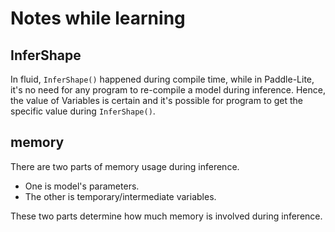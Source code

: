 # Notes while learning

## InferShape

In fluid, `InferShape()` happened during compile time, while in Paddle-Lite, it's no need for any program to re-compile a model during inference. 
Hence, the value of Variables is certain and it's possible for program to get the specific value during `InferShape()`.

## memory

There are two parts of memory usage during inference. 

* One is model's parameters. 
* The other is temporary/intermediate variables. 

These two parts determine how much memory is involved during inference. 
